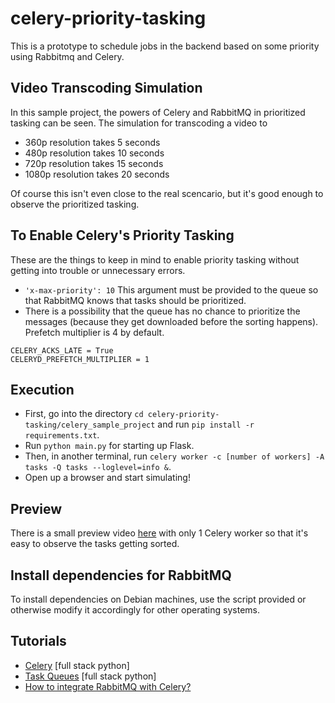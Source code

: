 # celery-priority-tasking
This is a prototype to schedule jobs in the backend based on some priority using Rabbitmq and Celery.

## Video Transcoding Simulation
In this sample project, the powers of Celery and RabbitMQ in prioritized tasking can be seen. The simulation for transcoding a video to 
- 360p resolution takes 5 seconds
- 480p resolution takes 10 seconds
- 720p resolution takes 15 seconds
- 1080p resolution takes 20 seconds

Of course this isn't even close to the real scencario, but it's good enough to observe the prioritized tasking.

## To Enable Celery's Priority Tasking
These are the things to keep in mind to enable priority tasking without getting into trouble or unnecessary errors.
- `'x-max-priority': 10` This argument must be provided to the queue so that RabbitMQ knows that tasks should be prioritized.
- There is a possibility that the queue has no chance to prioritize the messages (because they get downloaded before the sorting happens). Prefetch multiplier is 4 by default.
```
CELERY_ACKS_LATE = True
CELERYD_PREFETCH_MULTIPLIER = 1
```

## Execution
- First, go into the directory `cd celery-priority-tasking/celery_sample_project` and run `pip install -r requirements.txt`.
- Run `python main.py` for starting up Flask.
- Then, in another terminal, run `celery worker -c [number of workers] -A tasks -Q tasks --loglevel=info &`.
- Open up a browser and start simulating!

## Preview
There is a small preview video [here](https://youtu.be/nQXO2kjGV9M) with only 1 Celery worker so that it's easy to observe the tasks getting sorted.

## Install dependencies for RabbitMQ
To install dependencies on Debian machines, use the script provided or otherwise modify it accordingly for other operating systems.

## Tutorials
- [Celery](https://www.fullstackpython.com/task-queues.html) [full stack python]
- [Task Queues](https://www.fullstackpython.com/task-queues.html) [full stack python]
- [How to integrate RabbitMQ with Celery?](http://docs.celeryproject.org/en/latest/getting-started/brokers/rabbitmq.html#broker-rabbitmq)
